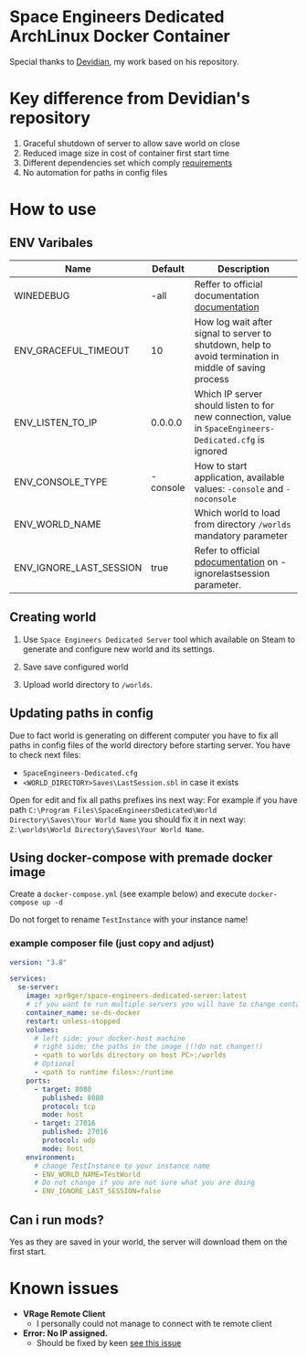 # Space Engineers Dedicated ArchLinux Docker Container
Special thanks to [Devidian](https://github.com/Devidian/docker-spaceengineers), my work based on his repository.

# Key difference from Devidian's repository
1. Graceful shutdown of server to allow save world on close
2. Reduced image size in cost of container first start time
3. Different dependencies set which comply [requirements](https://www.spaceengineersgame.com/dedicated-servers/)
4. No automation for paths in config files

# How to use

## ENV Varibales

Name|Default|Description
---|---|---
WINEDEBUG|-all| Reffer to official documentation [documentation](https://wiki.winehq.org/Wine_User%27s_Guide#WINEDEBUG.3Dchannels)
ENV_GRACEFUL_TIMEOUT|10|How log wait after signal to server to shutdown, help to avoid termination in middle of saving process
ENV_LISTEN_TO_IP|0.0.0.0|Which IP server should listen to for new connection, value in `SpaceEngineers-Dedicated.cfg` is ignored
ENV_CONSOLE_TYPE|-console|How to start application, available values: `-console` and `-noconsole`
ENV_WORLD_NAME||Which world to load from directory `/worlds` mandatory parameter
ENV_IGNORE_LAST_SESSION|true|Refer to official [pdocumentation](https://www.spaceengineersgame.com/dedicated-servers/) on -ignorelastsession parameter. 

## Creating world

1. Use `Space Engineers Dedicated Server` tool which available on Steam to generate and configure new world and its settings.

2. Save save configured world

2. Upload world directory to `/worlds`.


## Updating paths in config

Due to fact world is generating on different computer you have to fix all paths in config files of the world directory before starting server. You have to check next files:

* `SpaceEngineers-Dedicated.cfg`
* `<WORLD_DIRECTORY>Saves\LastSession.sbl` in case it exists


Open for edit  and fix all paths prefixes ins next way:
For example if you have path `C:\Program Files\SpaceEngineersDedicated\World Directory\Saves\Your World Name` you should fix it in next way: `Z:\worlds\World Directory\Saves\Your World Name`.

## Using docker-compose with premade docker image

Create a `docker-compose.yml` (see example below) and execute `docker-compose up -d`

Do not forget to rename `TestInstance` with your instance name!

### example composer file (just copy and adjust)

```yaml
version: "3.8"

services:
  se-server:
    image: xpr0ger/space-engineers-dedicated-server:latest
    # if you want to run multiple servers you will have to change container_name and published ports
    container_name: se-ds-docker
    restart: unless-stopped
    volumes:
      # left side: your docker-host machine
      # right side: the paths in the image (!!do not change!!)
      - <path to worlds directory on host PC>:/worlds
      # Optional      
      - <path to runtime files>:/runtime      
    ports:
      - target: 8080
        published: 8080
        protocol: tcp
        mode: host
      - target: 27016
        published: 27016
        protocol: udp
        mode: host
    environment:      
      # change TestInstance to your instance name
      - ENV_WORLD_NAME=TestWorld
      # Do not change if you are not sure what you are doing
      - ENV_IGNORE_LAST_SESSION=false
```
## Can i run mods?

Yes as they are saved in your world, the server will download them on the first start.

# Known issues

- **VRage Remote Client**
  - I personally could not manage to connect with te remote client
- **Error: No IP assigned.**
  - Should be fixed by keen [see this issue](https://github.com/KeenSoftwareHouse/SpaceEngineers/issues/611)

